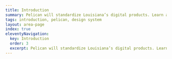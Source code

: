 ```yaml
---
title: Introduction
summary: Pelican will standardize Louisiana’s digital products. Learn a little more about it.
tags: introduction, pelican, design system
layout: area-page
index: true
eleventyNavigation:
  key: Introduction
  order: 3
  excerpt: Pelican will standardize Louisiana’s digital products. Learn a little more about it.
---
```

